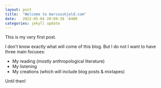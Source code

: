 ```yaml
---
layout: post
title:  "Welcome to marcusskjold.com"
date:   2022-05-04 20:09:38 -0400
categories: jekyll update
---
```

This is my very first post.

I don't know exactly what will come of this blog. But I do not I want to have three main focuses:

- My reading (mostly anthropological literature)
- My listening
- My creations (which will include blog posts & mixtapes)

Until then!

~~~~
